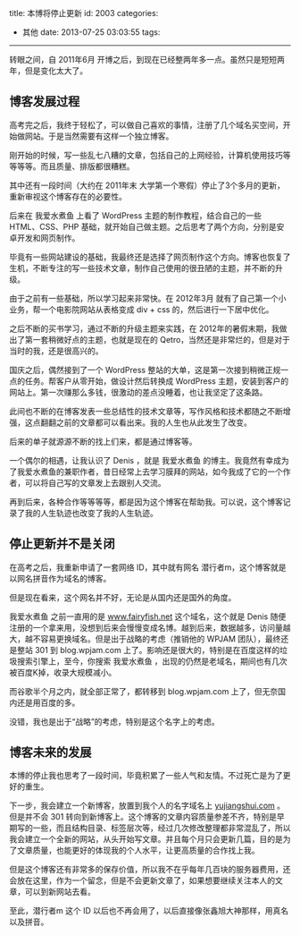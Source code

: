 title: 本博将停止更新
id: 2003
categories:
  - 其他
date: 2013-07-25 03:03:55
tags:
---

转眼之间，自 2011年6月 开博之后，到现在已经整两年多一点。虽然只是短短两年，但是变化太大了。

## 博客发展过程

高考完之后，我终于轻松了，可以做自己喜欢的事情，注册了几个域名买空间，开始做网站。于是当然需要有这样一个独立博客。

刚开始的时候，写一些乱七八糟的文章，包括自己的上网经验，计算机使用技巧等等等等。而且质量、排版都很糟糕。

其中还有一段时间（大约在 2011年末 大学第一个寒假）停止了3个多月的更新，重新审视这个博客存在的必要性。

后来在 我爱水煮鱼 上看了 WordPress 主题的制作教程，结合自己的一些 HTML、CSS、PHP 基础，就开始自己做主题。之后思考了两个方向，分别是安卓开发和网页制作。

毕竟有一些网站建设的基础，我最终还是选择了网页制作这个方向。博客也恢复了生机，不断专注的写一些技术文章，制作自己使用的很丑陋的主题，并不断的升级。

由于之前有一些基础，所以学习起来非常快。在 2012年3月 就有了自己第一个小业务，帮一个电影院网站从表格变成 div + css 的，然后进行一下居中优化。

之后不断的买书学习，通过不断的升级主题来实践，在 2012年的暑假末期，我做出了第一套稍微好点的主题，也就是现在的 Qetro，当然还是非常烂的，但是对于当时的我，还是很高兴的。

国庆之后，偶然接到了一个 WordPress 整站的大单，这是第一次接到稍微正规一点的任务。帮客户从零开始，做设计然后转换成 WordPress 主题，安装到客户的网站上。第一次赚那么多钱，很激动的差点没睡着，也让我坚定了这条路。

此间也不断的在博客发表一些总结性的技术文章等，写作风格和技术都随之不断增强，这点翻翻之前的文章都可以看出来。我的人生也从此发生了改变。

后来的单子就源源不断的找上们来，都是通过博客等。

一个偶尔的相遇，让我认识了 Denis ，就是 我爱水煮鱼 的博主。我竟然有幸成为了我爱水煮鱼的兼职作者，昔日经常上去学习膜拜的网站，如今我成了它的一个作者，可以将自己写的文章发上去跟别人交流。

再到后来，各种合作等等等等，都是因为这个博客在帮助我。可以说，这个博客记录了我的人生轨迹也改变了我的人生轨迹。

## 停止更新并不是关闭

在高考之后，我重新申请了一套网络 ID，其中就有网名 潜行者m，这个博客就是以网名拼音作为域名的博客。

但是现在看来，这个网名并不好，无论是从国内还是国外的角度。

我爱水煮鱼 之前一直用的是 www.fairyfish.net 这个域名，这个就是 Denis 随便注册的一个拿来用，没想到后来会慢慢变成名博。越到后来，数据越多，访问量越大，越不容易更换域名。但是出于战略的考虑（推销他的 WPJAM 团队），最终还是整站 301 到 blog.wpjam.com 上了。影响还是很大的，特别是在百度这样的垃圾搜索引擎上，至今，你搜索 我爱水煮鱼 ，出现的仍然是老域名，期间也有几次被百度K掉，收录大规模减小。

而谷歌半个月之内，就全部正常了，都转移到 blog.wpjam.com 上了，但无奈国内还是用百度的多。

没错，我也是出于“战略”的考虑，特别是这个名字上的考虑。

## 博客未来的发展

本博的停止我也思考了一段时间，毕竟积累了一些人气和友情。不过死亡是为了更好的重生。

下一步，我会建立一个新博客，放置到我个人的名字域名上 [yujiangshui.com](http://yujiangshui.com) 。但是并不会 301 转向到新博客上。这个博客的文章内容质量参差不齐，特别是早期写的一些，而且结构目录、标签层次等，经过几次修改整理都非常混乱了，所以我会建立一个全新的网站，从头开始写文章。并且每个月只会更新几篇，目的是为了文章质量，也能更好的体现我的个人水平，让更高质量的合作找上我。

但是这个博客还有非常多的保存价值，所以我不在乎每年几百块的服务器费用，还会放在这里，作为一个留念，但是不会更新文章了，如果想要继续关注本人的文章，可以到新网站去看。

至此，潜行者m 这个 ID 以后也不再会用了，以后直接像张鑫旭大神那样，用真名以及拼音。
